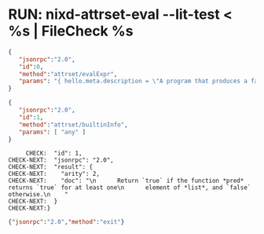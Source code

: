 # RUN: nixd-attrset-eval --lit-test < %s | FileCheck %s


```json
{
   "jsonrpc":"2.0",
   "id":0,
   "method":"attrset/evalExpr",
   "params": "{ hello.meta.description = \"A program that produces a familiar, friendly greeting\"; }"
}
```


```json
{
   "jsonrpc":"2.0",
   "id":1,
   "method":"attrset/builtinInfo",
   "params": [ "any" ]
}
```

```
     CHECK:  "id": 1,
CHECK-NEXT:  "jsonrpc": "2.0",
CHECK-NEXT:  "result": {
CHECK-NEXT:    "arity": 2,
CHECK-NEXT:    "doc": "\n      Return `true` if the function *pred* returns `true` for at least one\n      element of *list*, and `false` otherwise.\n    "
CHECK-NEXT:  }
CHECK-NEXT:}
```

```json
{"jsonrpc":"2.0","method":"exit"}
```

